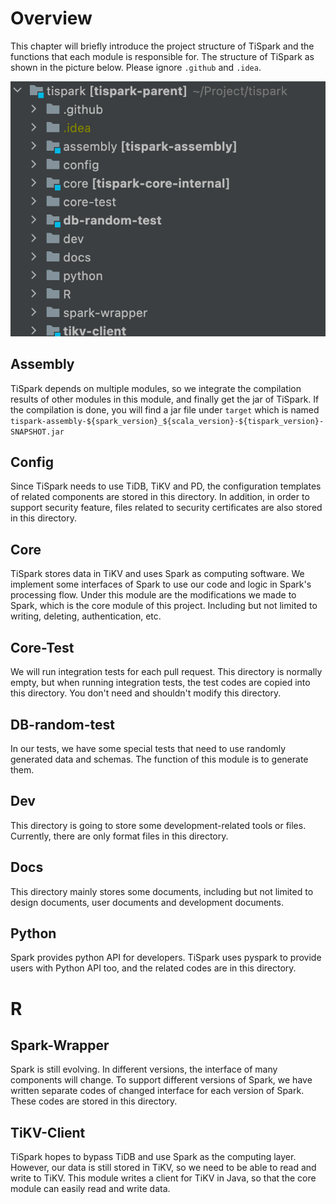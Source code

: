 # Overview
This chapter will briefly introduce the project structure of TiSpark and the functions that each module is responsible for.
The structure of TiSpark as shown in the picture below.
Please ignore `.github` and `.idea`.
 
![overview](pics/overview.png)
## Assembly
TiSpark depends on multiple modules, so we integrate the compilation results of other modules in this module,
and finally get the jar of TiSpark. If the compilation is done, you will find a jar file under `target` which is named `tispark-assembly-${spark_version}_${scala_version}-${tispark_version}-SNAPSHOT.jar`
## Config
Since TiSpark needs to use TiDB, TiKV and PD, the configuration templates of related components are stored in this directory.
In addition, in order to support security feature, files related to security certificates are also stored in this directory.
## Core
TiSpark stores data in TiKV and uses Spark as computing software. 
We implement some interfaces of Spark to use our code and logic in Spark's processing flow. Under this module are the modifications we made to Spark, which is the core module of this project.
Including but not limited to writing, deleting, authentication, etc.
## Core-Test
We will run integration tests for each pull request.
This directory is normally empty, but when running integration tests, the test codes are copied into this directory. 
You don't need and shouldn't modify this directory.
## DB-random-test
In our tests, we have some special tests that need to use randomly generated data and schemas.
The function of this module is to generate them.
## Dev
This directory is going to store some development-related tools or files.
Currently, there are only format files in this directory.
## Docs
This directory mainly stores some documents, including but not limited to design documents, user documents and development documents.
## Python
Spark provides python API for developers. TiSpark uses pyspark to provide users with Python API too,
and the related codes are in this directory.
# R
## Spark-Wrapper
Spark is still evolving. In different versions, the interface of many components will change.
To support different versions of Spark, we have written separate codes of changed interface for each version of Spark.
These codes are stored in this directory.
## TiKV-Client
TiSpark hopes to bypass TiDB and use Spark as the computing layer. 
However, our data is still stored in TiKV, so we need to be able to read and write to TiKV.
This module writes a client for TiKV in Java, so that the core module can easily read and write data.